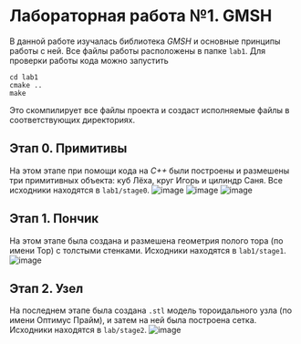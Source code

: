 # Лабораторная работа №1. GMSH
В данной работе изучалась библиотека *GMSH* и основные принципы работы с ней. Все файлы работы расположены в папке `lab1`. Для проверки работы кода можно запустить
```shell
cd lab1
cmake ..
make
```
Это скомпилирует все файлы проекта и создаст исполняемые файлы в соответствующих директориях.
## Этап 0. Примитивы
На этом этапе при помощи кода на *C++* были построены и размешены три примитивных объекта: куб Лёха, круг Игорь и цилиндр Саня. Все исходники находятся в `lab1/stage0`.
![image](https://github.com/user-attachments/assets/a1062e63-3321-4e1a-ae6f-0a08399f32f2)
![image](https://github.com/user-attachments/assets/58245e5e-9799-4bbf-9822-f6c12638988d)
![image](https://github.com/user-attachments/assets/a4c20ffa-2d0a-4985-b1be-b7209d092aa5)


## Этап 1. Пончик
На этом этапе была создана и размешена геометрия полого тора (по имени Тор) с толстыми стенками. Исходники находятся в `lab1/stage1`.
![image](https://github.com/user-attachments/assets/169d87ad-addf-4035-a9c4-3e3bd855b2e5)


## Этап 2. Узел
На последнем этапе была создана `.stl` модель тороидального узла (по имени Оптимус Прайм), и затем на ней была построена сетка. Исходники находятся в `lab/stage2`.
![image](https://github.com/user-attachments/assets/84f9ee2f-6003-4d54-b2c3-0da0ccc3156f)
